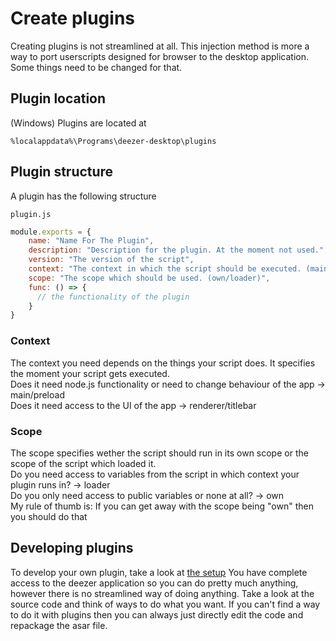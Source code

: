 # Create plugins
Creating plugins is not streamlined at all. This injection method is more a way to port userscripts designed for browser to the desktop application. Some things need to be changed for that.

## Plugin location
(Windows) Plugins are located at 
```
%localappdata%\Programs\deezer-desktop\plugins
```

## Plugin structure
A plugin has the following structure

`plugin.js`
```js
module.exports = {
    name: "Name For The Plugin",
    description: "Description for the plugin. At the moment not used.",
    version: "The version of the script",
    context: "The context in which the script should be executed. (main/preload/renderer/titlebar)",
    scope: "The scope which should be used. (own/loader)",
    func: () => {
      // the functionality of the plugin
    }
}
```
### Context
The context you need depends on the things your script does. It specifies the moment your script gets executed.\
Does it need node.js functionality or need to change behaviour of the app -> main/preload\
Does it need access to the UI of the app -> renderer/titlebar

### Scope
The scope specifies wether the script should run in its own scope or the scope of the script which loaded it.\
Do you need access to variables from the script in which context your plugin runs in? -> loader\
Do you only need access to public variables or none at all? -> own\
My rule of thumb is: If you can get away with the scope being "own" then you should do that

## Developing plugins
To develop your own plugin, take a look at [the setup](https://github.com/bababoi-2/deezer-desktop-app-injection/blob/main/docs/setup.md)
You have complete access to the deezer application so you can do pretty much anything, however there is no streamlined way of doing anything. 
Take a look at the source code and think of ways to do what you want. 
If you can't find a way to do it with plugins then you can always just directly edit the code and repackage the asar file.
